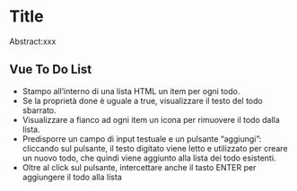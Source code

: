 Title
===
Abstract:xxx
## Vue To Do List
- Stampo all’interno di una lista HTML un item per ogni todo.
- Se la proprietà done è uguale a true, visualizzare il testo del todo sbarrato.
- Visualizzare a fianco ad ogni item un icona per rimuovere il todo dalla lista.
- Predisporre un campo di input testuale e un pulsante “aggiungi”: cliccando sul pulsante, il testo digitato viene letto e utilizzato per creare un nuovo todo, che quindi viene aggiunto alla lista dei todo esistenti.
- Oltre al click sul pulsante, intercettare anche il tasto ENTER per aggiungere il todo alla lista